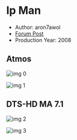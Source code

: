 # Ip Man

* Author: aron7awol
* [Forum Post](https://www.avsforum.com/goto/post?id=58479354)
* Production Year: 2008

## Atmos

![img 0](https://i.imgur.com/JdQdYZF.jpg)

![img 1](https://i.imgur.com/L5gG3kG.png)

## DTS-HD MA 7.1

![img 2](https://i.imgur.com/537D4nD.jpg)

![img 3](https://i.imgur.com/AMvlzt9.png)

